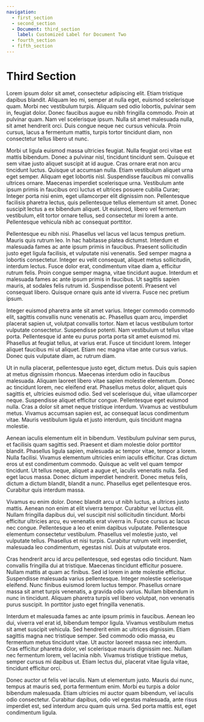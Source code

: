 ```yaml
---
navigation:
  - first_section
  - second_section
  - Document: third_section
    label: Customized Label for Document Two
  - fourth_section
  - fifth_section
---
```



# Third Section

Lorem ipsum dolor sit amet, consectetur adipiscing elit. Etiam tristique dapibus blandit. Aliquam leo mi, semper at nulla eget, euismod scelerisque quam. Morbi nec vestibulum turpis. Aliquam sed odio lobortis, pulvinar sem in, feugiat dolor. Donec faucibus augue eu nibh fringilla commodo. Proin at pulvinar quam. Nam vel scelerisque ipsum. Nulla sit amet malesuada nulla, sit amet hendrerit orci. Duis congue neque nec cursus vehicula. Proin cursus, lacus a fermentum mattis, turpis tortor tincidunt diam, non consectetur tellus libero ut nunc.

Morbi ut ligula euismod massa ultricies feugiat. Nulla feugiat orci vitae est mattis bibendum. Donec a pulvinar nisl, tincidunt tincidunt sem. Quisque et sem vitae justo aliquet suscipit at id augue. Cras ornare erat non arcu tincidunt luctus. Quisque ut accumsan nulla. Etiam vestibulum aliquet urna eget semper. Aliquam eget lobortis nisl. Suspendisse faucibus mi convallis ultrices ornare. Maecenas imperdiet scelerisque urna. Vestibulum ante ipsum primis in faucibus orci luctus et ultrices posuere cubilia Curae; Integer porta nisi enim, eget ullamcorper elit dignissim non. Pellentesque facilisis pharetra lectus, quis pellentesque tellus elementum sit amet. Donec suscipit lectus a ex bibendum aliquet. Ut euismod, libero vel fermentum vestibulum, elit tortor ornare tellus, sed consectetur mi lorem a ante. Pellentesque vehicula nibh ac consequat porttitor.

Pellentesque eu nibh nisi. Phasellus vel lacus vel lacus tempus pretium. Mauris quis rutrum leo. In hac habitasse platea dictumst. Interdum et malesuada fames ac ante ipsum primis in faucibus. Praesent sollicitudin justo eget ligula facilisis, et vulputate nisi venenatis. Sed semper magna a lobortis consectetur. Integer eu velit consequat, aliquet metus sollicitudin, interdum lectus. Fusce dolor erat, condimentum vitae diam a, efficitur rutrum felis. Proin congue semper magna, vitae tincidunt augue. Interdum et malesuada fames ac ante ipsum primis in faucibus. Ut sagittis sapien mauris, at sodales felis rutrum id. Suspendisse potenti. Praesent vel consequat libero. Quisque ornare quis ante id viverra. Fusce nec pretium ipsum.

Integer euismod pharetra ante sit amet varius. Integer commodo commodo elit, sagittis convallis nunc venenatis ac. Phasellus quam arcu, imperdiet placerat sapien ut, volutpat convallis tortor. Nam et lacus vestibulum tortor vulputate consectetur. Suspendisse potenti. Nam vestibulum ut tellus vitae porta. Pellentesque id ante eu purus porta porta sit amet euismod mi. Phasellus at feugiat tellus, at varius erat. Fusce ut tincidunt lorem. Integer aliquet faucibus mi ut aliquet. Etiam nec magna vitae ante cursus varius. Donec quis vulputate diam, ac rutrum diam.

Ut in nulla placerat, pellentesque justo eget, dictum metus. Duis quis sapien at metus dignissim rhoncus. Maecenas interdum odio in faucibus malesuada. Aliquam laoreet libero vitae sapien molestie elementum. Donec ac tincidunt lorem, nec eleifend erat. Phasellus metus dolor, aliquet quis sagittis et, ultricies euismod odio. Sed vel scelerisque dui, vitae ullamcorper neque. Suspendisse aliquet efficitur congue. Pellentesque eget euismod nulla. Cras a dolor sit amet neque tristique interdum. Vivamus ac vestibulum metus. Vivamus accumsan sapien est, ac consequat lacus condimentum vitae. Mauris vestibulum ligula et justo interdum, quis tincidunt magna molestie.

Aenean iaculis elementum elit in bibendum. Vestibulum pulvinar sem purus, et facilisis quam sagittis sed. Praesent et diam molestie dolor porttitor blandit. Phasellus ligula sapien, malesuada ac tempor vitae, tempor a lorem. Nulla facilisi. Vivamus elementum ultricies enim iaculis efficitur. Cras dictum eros ut est condimentum commodo. Quisque ac velit vel quam tempor tincidunt. Ut tellus neque, aliquet a augue et, iaculis venenatis nulla. Sed eget lacus massa. Donec dictum imperdiet hendrerit. Donec metus felis, dictum a dictum blandit, blandit a nunc. Phasellus eget pellentesque eros. Curabitur quis interdum massa.

Vivamus eu enim dolor. Donec blandit arcu ut nibh luctus, a ultrices justo mattis. Aenean non enim at elit viverra tempor. Curabitur vel luctus elit. Nullam fringilla dapibus dui, vel suscipit nisl sollicitudin tincidunt. Morbi efficitur ultricies arcu, eu venenatis erat viverra in. Fusce cursus ac lacus nec congue. Pellentesque a leo et enim dapibus vulputate. Pellentesque elementum consectetur vestibulum. Phasellus vel molestie justo, vel vulputate tellus. Phasellus et nisi turpis. Curabitur rutrum velit imperdiet, malesuada leo condimentum, egestas nisl. Duis at vulputate eros.

Cras hendrerit arcu id arcu pellentesque, sed egestas odio tincidunt. Nam convallis fringilla dui at tristique. Maecenas tincidunt efficitur posuere. Nullam mattis at quam ac finibus. Sed id lorem in ante molestie efficitur. Suspendisse malesuada varius pellentesque. Integer molestie scelerisque eleifend. Nunc finibus euismod lorem luctus tempor. Phasellus ornare massa sit amet turpis venenatis, a gravida odio varius. Nullam bibendum in nunc in tincidunt. Aliquam pharetra turpis vel libero volutpat, non venenatis purus suscipit. In porttitor justo eget fringilla venenatis.

Interdum et malesuada fames ac ante ipsum primis in faucibus. Aenean leo dui, viverra vel erat id, bibendum tempor ligula. Vivamus vestibulum metus sit amet suscipit vehicula. Sed hendrerit enim ac ultrices dignissim. Etiam sagittis magna nec tristique semper. Sed commodo odio massa, eu fermentum metus tincidunt vitae. Ut auctor laoreet massa nec interdum. Cras efficitur pharetra dolor, vel scelerisque mauris dignissim nec. Nullam nec fermentum lorem, vel lacinia nibh. Vivamus tristique tristique metus, semper cursus mi dapibus ut. Etiam lectus dui, placerat vitae ligula vitae, tincidunt efficitur orci.

Donec auctor ut felis vel iaculis. Nam ut elementum justo. Mauris dui nunc, tempus at mauris sed, porta fermentum enim. Morbi eu turpis a dolor bibendum malesuada. Etiam ultricies mi auctor quam bibendum, vel iaculis odio consectetur. Curabitur dapibus, odio vel egestas malesuada, ante risus imperdiet est, sed interdum arcu quam quis urna. Sed porta mattis est, eget condimentum ligula.
